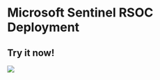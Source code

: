 # Microsoft Sentinel RSOC Deployment

## Try it now!

<a href="https://portal.azure.com/#create/Microsoft.Template/uri/https%3A%2F%2Fraw.githubusercontent.com%2Fjoelst%2FAzLighthouse%2Fmain%2FDeploy-Sentine-Devl%2Fazuredeploy.json/createUIDefinitionUri/https%3A%2F%2Fraw.githubusercontent.com%2Fjoelst%2FAzLighthouse%2Fmain%2FDeploy-Sentinel-Dev%2FcreateUiDefinition.json" target="_blank">
    <img src="https://aka.ms/deploytoazurebutton""/>
</a>
